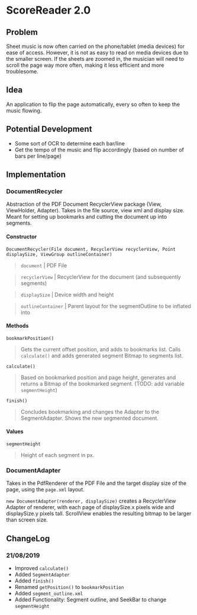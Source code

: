 # ScoreReader 2.0

## Problem
Sheet music is now often carried on the phone/tablet (media devices) for
ease of access. However, it is not as easy to read on media devices due
to the smaller screen. If the sheets are zoomed in, the musician will
need to scroll the page way more often, making it less efficient and
more troublesome.

## Idea
An application to flip the page automatically, every so often to keep
the music flowing.

## Potential Development
- Some sort of OCR to determine each bar/line
- Get the tempo of the music and flip accordingly (based on number of
  bars per line/page)
  
## Implementation
### DocumentRecycler
Abstraction of the PDF Document RecyclerView package (View, ViewHolder,
Adapter). Takes in the file source, view xml and display size. Meant for
setting up bookmarks and cutting the document up into segments.

#### Constructor 
`DocumentRecycler(File document, RecyclerView recyclerView, Point
displaySize, ViewGroup outlineContainer)`
> `document` | PDF File

> `recyclerView` | RecyclerView for the document (and subsequently
> segments)

> `displaySize` | Device width and height

> `outlineContainer` | Parent layout for the segmentOutline to be
> inflated into

#### Methods
`bookmarkPosition()` 
> Gets the current offset position, and adds to
bookmarks list. Calls `calculate()` and adds generated segment Bitmap to
segments list.

`calculate()` 
> Based on bookmarked position and page height, generates
and returns a Bitmap of the bookmarked segment. (TODO: add variable
`segmentHeight`)

`finish()`
> Concludes bookmarking and changes the Adapter to the SegmentAdapter.
> Shows the new segmented document.

#### Values
`segmentHeight`
> Height of each segment in px.

### DocumentAdapter
Takes in the PdfRenderer of the PDF File and the target display size of
the page, using the `page.xml` layout.

`new DocumentAdapter(renderer, displaySize)` creates a RecyclerView
Adapter of renderer, with each page of displaySize.x pixels wide and
displaySize.y pixels tall. ScrollView enables the resulting bitmap to be
larger than screen size.

## ChangeLog
### 21/08/2019
- Improved `calculate()`
- Added `SegmentAdapter`
- Added `finish()`
- Renamed `getPosition()` to `bookmarkPosition`
- Added `segment_outline.xml`
- Added Functionality: Segment outline, and SeekBar to change
  `segmentHeight`